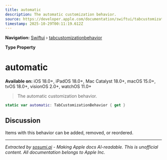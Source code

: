 ```yaml
---
title: automatic
description: The automatic customization behavior.
source: https://developer.apple.com/documentation/swiftui/tabcustomizationbehavior/automatic
timestamp: 2025-10-29T00:11:19.612Z
---
```


**Navigation:** [Swiftui](/documentation/swiftui) › [tabcustomizationbehavior](/documentation/swiftui/tabcustomizationbehavior)

**Type Property**

# automatic

**Available on:** iOS 18.0+, iPadOS 18.0+, Mac Catalyst 18.0+, macOS 15.0+, tvOS 18.0+, visionOS 2.0+, watchOS 11.0+

> The automatic customization behavior.

```swift
static var automatic: TabCustomizationBehavior { get }
```

## Discussion

Items with this behavior can be added, removed, or reordered.

---

*Extracted by [sosumi.ai](https://sosumi.ai) - Making Apple docs AI-readable.*
*This is unofficial content. All documentation belongs to Apple Inc.*
